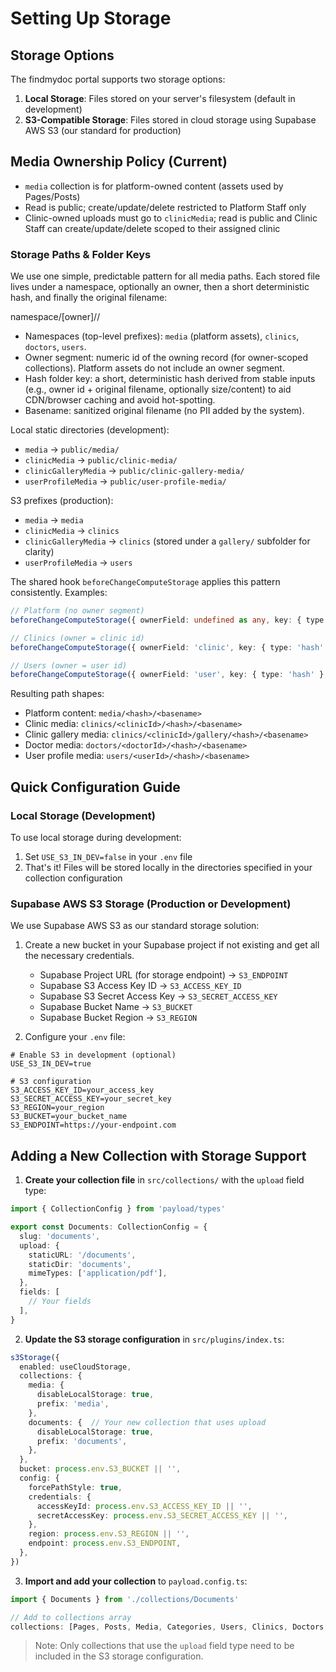 # Setting Up Storage

## Storage Options

The findmydoc portal supports two storage options:

1. **Local Storage**: Files stored on your server's filesystem (default in development)
2. **S3-Compatible Storage**: Files stored in cloud storage using Supabase AWS S3 (our standard for production)

## Media Ownership Policy (Current)
- `media` collection is for platform-owned content (assets used by Pages/Posts)
- Read is public; create/update/delete restricted to Platform Staff only
- Clinic-owned uploads must go to `clinicMedia`; read is public and Clinic Staff can create/update/delete scoped to their assigned clinic

### Storage Paths & Folder Keys

We use one simple, predictable pattern for all media paths. Each stored file lives under a namespace, optionally an owner, then a short deterministic hash, and finally the original filename:

namespace/[owner]/<hash>/<basename>

- Namespaces (top-level prefixes): `media` (platform assets), `clinics`, `doctors`, `users`.
- Owner segment: numeric id of the owning record (for owner-scoped collections). Platform assets do not include an owner segment.
- Hash folder key: a short, deterministic hash derived from stable inputs (e.g., owner id + original filename, optionally size/content) to aid CDN/browser caching and avoid hot-spotting.
- Basename: sanitized original filename (no PII added by the system).

Local static directories (development):
- `media` → `public/media/`
- `clinicMedia` → `public/clinic-media/`
- `clinicGalleryMedia` → `public/clinic-gallery-media/`
- `userProfileMedia` → `public/user-profile-media/`

S3 prefixes (production):
- `media` → `media`
- `clinicMedia` → `clinics`
- `clinicGalleryMedia` → `clinics` (stored under a `gallery/` subfolder for clarity)
- `userProfileMedia` → `users`

The shared hook `beforeChangeComputeStorage` applies this pattern consistently. Examples:

```ts
// Platform (no owner segment)
beforeChangeComputeStorage({ ownerField: undefined as any, key: { type: 'hash' }, storagePrefix: 'media' })

// Clinics (owner = clinic id)
beforeChangeComputeStorage({ ownerField: 'clinic', key: { type: 'hash' }, storagePrefix: 'clinics' })

// Users (owner = user id)
beforeChangeComputeStorage({ ownerField: 'user', key: { type: 'hash' }, storagePrefix: 'users' })
```

Resulting path shapes:
- Platform content: `media/<hash>/<basename>`
- Clinic media: `clinics/<clinicId>/<hash>/<basename>`
- Clinic gallery media: `clinics/<clinicId>/gallery/<hash>/<basename>`
- Doctor media: `doctors/<doctorId>/<hash>/<basename>`
- User profile media: `users/<userId>/<hash>/<basename>`

## Quick Configuration Guide

### Local Storage (Development)

To use local storage during development:

1. Set `USE_S3_IN_DEV=false` in your `.env` file
2. That's it! Files will be stored locally in the directories specified in your collection configuration

### Supabase AWS S3 Storage (Production or Development)

We use Supabase AWS S3 as our standard storage solution:

1. Create a new bucket in your Supabase project if not existing and get all the necessary credentials.
   * Supabase Project URL (for storage endpoint) -> `S3_ENDPOINT`
   * Supabase S3 Access Key ID -> `S3_ACCESS_KEY_ID`
   * Supabase S3 Secret Access Key -> `S3_SECRET_ACCESS_KEY`
   * Supabase Bucket Name -> `S3_BUCKET`
   * Supabase Bucket Region -> `S3_REGION`

2. Configure your `.env` file:

```dotenv
# Enable S3 in development (optional)
USE_S3_IN_DEV=true

# S3 configuration
S3_ACCESS_KEY_ID=your_access_key
S3_SECRET_ACCESS_KEY=your_secret_key
S3_REGION=your_region
S3_BUCKET=your_bucket_name
S3_ENDPOINT=https://your-endpoint.com
```

## Adding a New Collection with Storage Support

1. **Create your collection file** in `src/collections/` with the `upload` field type:

```typescript
import { CollectionConfig } from 'payload/types'

export const Documents: CollectionConfig = {
  slug: 'documents',
  upload: {
    staticURL: '/documents',
    staticDir: 'documents',
    mimeTypes: ['application/pdf'],
  },
  fields: [
    // Your fields
  ],
}
```

2. **Update the S3 storage configuration** in `src/plugins/index.ts`:

```typescript
s3Storage({
  enabled: useCloudStorage,
  collections: {
    media: {
      disableLocalStorage: true,
      prefix: 'media',
    },
    documents: {  // Your new collection that uses upload
      disableLocalStorage: true,
      prefix: 'documents',
    },
  },
  bucket: process.env.S3_BUCKET || '',
  config: {
    forcePathStyle: true,
    credentials: {
      accessKeyId: process.env.S3_ACCESS_KEY_ID || '',
      secretAccessKey: process.env.S3_SECRET_ACCESS_KEY || '',
    },
    region: process.env.S3_REGION || '',
    endpoint: process.env.S3_ENDPOINT,
  },
})
```

3. **Import and add your collection** to `payload.config.ts`:

```typescript
import { Documents } from './collections/Documents'

// Add to collections array
collections: [Pages, Posts, Media, Categories, Users, Clinics, Doctors, Documents],
```

> Note: Only collections that use the `upload` field type need to be included in the S3 storage configuration.
